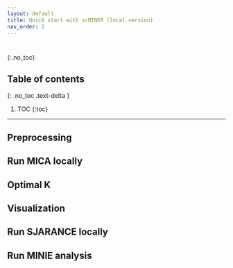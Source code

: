 ```yaml
---
layout: default
title: Quick start with scMINER (local version)
nav_order: 2
---
```


# 
{:.no_toc}

## Table of contents
{: .no_toc .text-delta }

1. TOC
{:toc}

---
## Preprocessing
## Run MICA locally
## Optimal K
## Visualization
## Run SJARANCE locally
## Run MINIE analysis
